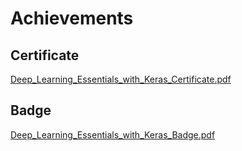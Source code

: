 

# Achievements
## Certificate
[Deep_Learning_Essentials_with_Keras_Certificate.pdf](https://prod-files-secure.s3.us-west-2.amazonaws.com/03e82b26-cccb-4906-bb56-adabcbdc0655/f5cf1405-8a02-49a4-beb6-3d50b033ba6e/Deep_Learning_Essentials_with_Keras_Certificate.pdf?X-Amz-Algorithm=AWS4-HMAC-SHA256&X-Amz-Content-Sha256=UNSIGNED-PAYLOAD&X-Amz-Credential=ASIAZI2LB466ZRHAJU3Y%2F20250204%2Fus-west-2%2Fs3%2Faws4_request&X-Amz-Date=20250204T031719Z&X-Amz-Expires=3600&X-Amz-Security-Token=IQoJb3JpZ2luX2VjEAsaCXVzLXdlc3QtMiJHMEUCIBLGYPPRwa8JxUvl%2F%2FTvl8fnC6NpO9ufQsaocDvtMwCpAiEA6utlcVckk3UPYnsON%2FgWT642gTLQHznyzQQxdrlIcIEq%2FwMIJBAAGgw2Mzc0MjMxODM4MDUiDHS7w81WQ%2FVbpT5KDyrcA4KvZaQQdmPRF0fT8vZbRjofwcpmkuTcorMT5DeXOK9DEAdpmhv6bEp6C7n2tSYfDw9QmljHkbWei6BUs%2FncFOAtis%2Fz8jlndIZobVzAmQe0bBLM3jYt8Lhy3x5rIyoJEAFBm1rYX8X%2Fo%2BshE%2F00zQoARoiIs6EuCuQkAPLev6aQDYqsU6ASoU7LjTWSmcedmAju2s6ufERhlp9pC%2FFTMUxzutX2HhIwI5aqKxWFMj6Wv3VWO1RyCmxzWYZRsuG1Z7E5iz6Gz8WOCX0ppz1ijmCmIZUKnimsYo2P9bn%2FJXiWyTtO7afLuIAWHsKk%2FDpD142Xpw0EpUQ8DmQm6x1GdkDkeGZuu5S1XEmiwrVxxFXvAgOUVqL7wt%2BMPAi03YZ4PB0zfSK7WkWSg7nStarQFyqfNrjQRhcYVJBanmv2dOgh2%2B8jt9TO6QFZ7m1XTZjaSA0ueANGGgV1ADeuTM7wEAw%2FDJ3CjYlS14y%2B4sBy3pvPs3witIIWWibipYAHBIG8bRQ3ZyrpwiCIQSYaMAne0PrgahRy0OP16C4DiBYOqDOjwo24efbWo65%2B4bRtI6N8UtZA%2FyU2lk8qv22ROWMNbjOZ81cmUMNTwlv%2BT4TLM799zy3AkhImF0bAysF3MJWFhr0GOqUBp89OKfAwc2qHQI3%2BdNy4sjlerkeKHPUNiC8Nl6QnNBJAU6cWCrxu15l%2Bs9RSyxuJdXl6VQX7Yzt8jY8T7OqLaSOkjUmWRgMV9n22p9v7wVjKSJI5K0fSgKjnVmzMN1%2BZJtU%2BbZsEoRUTzNUMqp7xBDWH11ACpJvYei3%2B9k13PBjFHypdwmXYGuyy1fWYZUuutlSYri2WG51WZFTjtGFE9a1dfFnI&X-Amz-Signature=02de5878fbbd8a8370ae7b569be8359f4f4792ca8c5d7fe11b527bd20a3aa0a7&X-Amz-SignedHeaders=host&x-id=GetObject)
## Badge
[Deep_Learning_Essentials_with_Keras_Badge.pdf](https://prod-files-secure.s3.us-west-2.amazonaws.com/03e82b26-cccb-4906-bb56-adabcbdc0655/5c209097-6d96-477f-a031-edc11aa6225f/Deep_Learning_Essentials_with_Keras_Badge.pdf?X-Amz-Algorithm=AWS4-HMAC-SHA256&X-Amz-Content-Sha256=UNSIGNED-PAYLOAD&X-Amz-Credential=ASIAZI2LB466ZRHAJU3Y%2F20250204%2Fus-west-2%2Fs3%2Faws4_request&X-Amz-Date=20250204T031719Z&X-Amz-Expires=3600&X-Amz-Security-Token=IQoJb3JpZ2luX2VjEAsaCXVzLXdlc3QtMiJHMEUCIBLGYPPRwa8JxUvl%2F%2FTvl8fnC6NpO9ufQsaocDvtMwCpAiEA6utlcVckk3UPYnsON%2FgWT642gTLQHznyzQQxdrlIcIEq%2FwMIJBAAGgw2Mzc0MjMxODM4MDUiDHS7w81WQ%2FVbpT5KDyrcA4KvZaQQdmPRF0fT8vZbRjofwcpmkuTcorMT5DeXOK9DEAdpmhv6bEp6C7n2tSYfDw9QmljHkbWei6BUs%2FncFOAtis%2Fz8jlndIZobVzAmQe0bBLM3jYt8Lhy3x5rIyoJEAFBm1rYX8X%2Fo%2BshE%2F00zQoARoiIs6EuCuQkAPLev6aQDYqsU6ASoU7LjTWSmcedmAju2s6ufERhlp9pC%2FFTMUxzutX2HhIwI5aqKxWFMj6Wv3VWO1RyCmxzWYZRsuG1Z7E5iz6Gz8WOCX0ppz1ijmCmIZUKnimsYo2P9bn%2FJXiWyTtO7afLuIAWHsKk%2FDpD142Xpw0EpUQ8DmQm6x1GdkDkeGZuu5S1XEmiwrVxxFXvAgOUVqL7wt%2BMPAi03YZ4PB0zfSK7WkWSg7nStarQFyqfNrjQRhcYVJBanmv2dOgh2%2B8jt9TO6QFZ7m1XTZjaSA0ueANGGgV1ADeuTM7wEAw%2FDJ3CjYlS14y%2B4sBy3pvPs3witIIWWibipYAHBIG8bRQ3ZyrpwiCIQSYaMAne0PrgahRy0OP16C4DiBYOqDOjwo24efbWo65%2B4bRtI6N8UtZA%2FyU2lk8qv22ROWMNbjOZ81cmUMNTwlv%2BT4TLM799zy3AkhImF0bAysF3MJWFhr0GOqUBp89OKfAwc2qHQI3%2BdNy4sjlerkeKHPUNiC8Nl6QnNBJAU6cWCrxu15l%2Bs9RSyxuJdXl6VQX7Yzt8jY8T7OqLaSOkjUmWRgMV9n22p9v7wVjKSJI5K0fSgKjnVmzMN1%2BZJtU%2BbZsEoRUTzNUMqp7xBDWH11ACpJvYei3%2B9k13PBjFHypdwmXYGuyy1fWYZUuutlSYri2WG51WZFTjtGFE9a1dfFnI&X-Amz-Signature=96c164f5e6303f59c99bc0ec2344dcc1db9dca43eedc216cc74ceb38350091db&X-Amz-SignedHeaders=host&x-id=GetObject)

